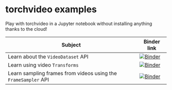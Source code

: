 # torchvideo examples

Play with torchvideo in a Jupyter notebook without installing anything thanks to the cloud!

| Subject | Binder link |
|---------|-------------|
| Learn about the `VideoDataset` API | [![Binder](https://mybinder.org/badge_logo.svg)](https://mybinder.org/v2/gh/willprice/torchvideo/master?filepath=%2Fexamples%2Fdatasets.ipynb) |
| Learn using video `Transforms` | [![Binder](https://mybinder.org/badge_logo.svg)](https://mybinder.org/v2/gh/willprice/torchvideo/master?filepath=%2Fexamples%2Ftransforms.ipynb) |
| Learn sampling frames from videos using the `FrameSampler` API | [![Binder](https://mybinder.org/badge_logo.svg)](https://mybinder.org/v2/gh/willprice/torchvideo/master?filepath=%2Fexamples%2Fsamplers.ipynb) |

